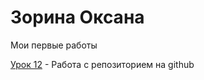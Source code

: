 

# Зорина Оксана
Мои первые работы

[Урок 12](savva21.github.io/lesson_12_glo "Моя готовая работа") - Работа с репозиторием на github
